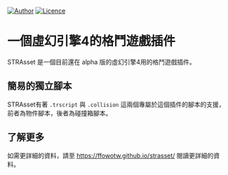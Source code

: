[![Author](https://img.shields.io/badge/Author-FFOWOTW-blue?style=for-the-badge)](https://github.com/ffowotw/TRScript)
[![Licence](https://img.shields.io/badge/Licence-GNU_v3.0-slime?style=for-the-badge)](https://github.com/ffowotw/STRAsset/blob/main/LICENSE)

# 一個虛幻引擎4的格鬥遊戲插件

STRAsset 是一個目前還在 alpha 版的虛幻引擎4用的格鬥遊戲插件。

## 簡易的獨立腳本

STRAsset有著 `.trscript` 與 `.collision` 這兩個專屬於這個插件的腳本的支援，前者為物件腳本，後者為碰撞箱腳本。

## 了解更多

如需更詳細的資料，請至 https://ffowotw.github.io/strasset/ 閱讀更詳細的資料。
